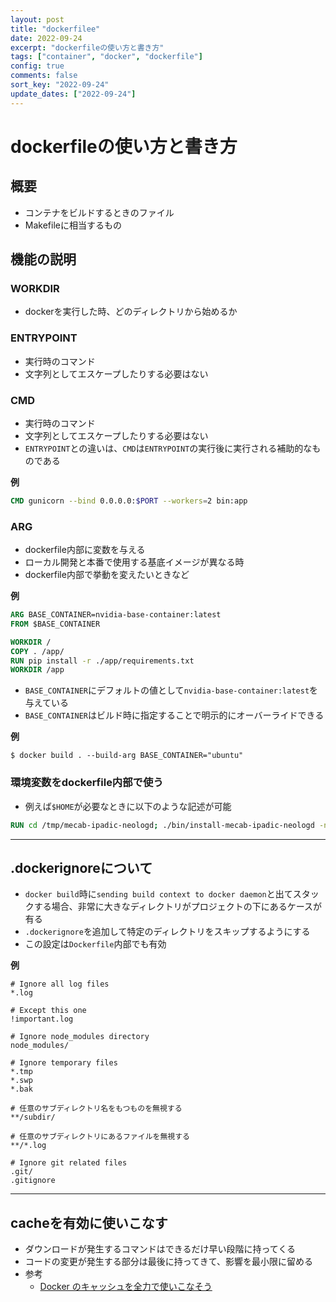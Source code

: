 ```yaml
---
layout: post
title: "dockerfilee"
date: 2022-09-24
excerpt: "dockerfileの使い方と書き方"
tags: ["container", "docker", "dockerfile"]
config: true
comments: false
sort_key: "2022-09-24"
update_dates: ["2022-09-24"]
---
```


# dockerfileの使い方と書き方

## 概要
 - コンテナをビルドするときのファイル
 - Makefileに相当するもの

## 機能の説明

### WORKDIR
 - dockerを実行した時、どのディレクトリから始めるか

### ENTRYPOINT
 - 実行時のコマンド
 - 文字列としてエスケープしたりする必要はない

### CMD
 - 実行時のコマンド
 - 文字列としてエスケープしたりする必要はない
 - `ENTRYPOINT`との違いは、`CMD`は`ENTRYPOINT`の実行後に実行される補助的なものである

**例**  
```dockerfile
CMD gunicorn --bind 0.0.0.0:$PORT --workers=2 bin:app
```

### ARG
 - dockerfile内部に変数を与える
 - ローカル開発と本番で使用する基底イメージが異なる時
 - dockerfile内部で挙動を変えたいときなど

**例**
```dockerfile
ARG BASE_CONTAINER=nvidia-base-container:latest
FROM $BASE_CONTAINER

WORKDIR /
COPY . /app/
RUN pip install -r ./app/requirements.txt
WORKDIR /app
```
 - `BASE_CONTAINER`にデフォルトの値として`nvidia-base-container:latest`を与えている
 - `BASE_CONTAINER`はビルド時に指定することで明示的にオーバーライドできる

**例**
```console
$ docker build . --build-arg BASE_CONTAINER="ubuntu"
```

### 環境変数をdockerfile内部で使う
 - 例えば`$HOME`が必要なときに以下のような記述が可能

```dockerfile
RUN cd /tmp/mecab-ipadic-neologd; ./bin/install-mecab-ipadic-neologd -n -y --prefix $HOME/.lib/mecab-ipadic-neologd;
```

---

## .dockerignoreについて
 - `docker build`時に`sending build context to docker daemon`と出てスタックする場合、非常に大きなディレクトリがプロジェクトの下にあるケースが有る
 - `.dockerignore`を追加して特定のディレクトリをスキップするようにする
 - この設定は`Dockerfile`内部でも有効

**例**
```dockerignore
# Ignore all log files
*.log

# Except this one
!important.log

# Ignore node_modules directory
node_modules/

# Ignore temporary files
*.tmp
*.swp
*.bak

# 任意のサブディレクトリ名をもつものを無視する
**/subdir/

# 任意のサブディレクトリにあるファイルを無視する
**/*.log

# Ignore git related files
.git/
.gitignore
```

---

## cacheを有効に使いこなす
 - ダウンロードが発生するコマンドはできるだけ早い段階に持ってくる
 - コードの変更が発生する部分は最後に持ってきて、影響を最小限に留める
 - 参考
   - [Docker のキャッシュを全力で使いこなそう](https://zenn.dev/kou64yama/articles/powerful-docker-build-cache)


